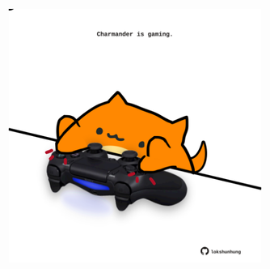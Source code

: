 <!-- built at 17/03/2024, 18:00:47 UTC -->
<p align="center">
  <img width="500" height="500" src="./ReadmeImage.svg">
</p>
